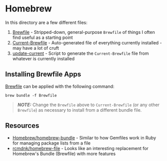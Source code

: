# Homebrew

In this directory are a few different files:

1. [Brewfile](Brewfile) - Stripped-down, general-purpose `Brewfile` of things I often find useful as a starting point
1. [Current-Brewfile](Current-Brewfile) - Auto-generated file of everything currently installed - may have a lot of cruft 
1. [update-current](update-current) - Script to generate the `Current-Brewfile` file from whatever is currently installed

## Installing Brewfile Apps

[Brewfile](Homebrew/Brewfile) can be applied with the following command:

```shell
brew bundle -f Brewfile
```

>**_NOTE:_** Change the `Brewfile` above to `Current-Brewfile` (or any other `Brewfile`) as necessary to install from a different bundle file.

## Resources

- [Homebrew/homebrew-bundle](https://github.com/Homebrew/homebrew-bundle) - Similar to how Gemfiles work in Ruby for managing package lists from a file
- [rcmdnk/homebrew-file](https://homebrew-file.readthedocs.io/en/latest/index.html) - Looks like an interesting replacement for Homebrew's Bundle (Brewfile) with more features
